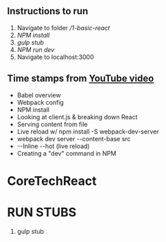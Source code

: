 ## Instructions to run
1. Navigate to folder */1-basic-react*
2. *NPM install*
3. *gulp stub*
4. *NPM run dev*
5. Navigate to localhost:3000

## Time stamps from [YouTube video](https://www.youtube.com/watch?v=MhkGQAoc7bc)
* Babel overview
* Webpack config
* NPM install
* Looking at client.js & breaking down React
* Serving content from file
* Live reload w/ npm install -S webpack-dev-server
* webpack dev server --content-base src
* --Inline --hot (live reload)
* Creating a "dev" command in NPM

# CoreTechReact

# RUN STUBS
1. gulp stub
